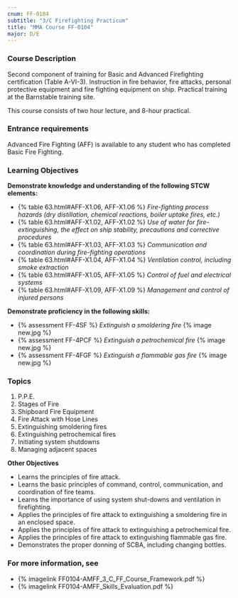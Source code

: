 ```yaml
---
cnum: FF-0104
subtitle: "3/C Firefighting Practicum"
title: "MMA Course FF-0104"
major: D/E
---
```


### Course Description

Second component of training for Basic and Advanced Firefighting certification (Table A-VI-3). Instruction in fire behavior, fire attacks, personal protective equipment and fire fighting equipment on ship. Practical training at the Barnstable training site.

This course consists of two hour lecture, and 8-hour practical.

### Entrance requirements

Advanced Fire Fighting (AFF) is available to any student who has completed Basic Fire Fighting.

### Learning Objectives

**Demonstrate knowledge and understanding of the following STCW elements:**

* {% table 63.html#AFF-X1.06, AFF-X1.06 %} *Fire-fighting process hazards (dry distillation, chemical reactions, boiler uptake fires, etc.)*
* {% table 63.html#AFF-X1.02, AFF-X1.02 %} *Use of water for fire-extinguishing, the effect on ship stability, precautions and corrective procedures*
* {% table 63.html#AFF-X1.03, AFF-X1.03 %} *Communication and coordination during fire-fighting operations*
* {% table 63.html#AFF-X1.04, AFF-X1.04 %} *Ventilation control, including smoke extraction*
* {% table 63.html#AFF-X1.05, AFF-X1.05 %} *Control of fuel and electrical systems*
* {% table 63.html#AFF-X1.09, AFF-X1.09 %} *Management and control of injured persons*

**Demonstrate proficiency in the following skills:**

* {% assessment FF-4SF %} *Extinguish a smoldering fire* {% image new.jpg %}
* {% assessment FF-4PCF %} *Extinguish a petrochemical fire* {% image new.jpg %}
* {% assessment FF-4FGF %} *Extinguish a flammable gas fire* {% image new.jpg %}

### Topics

1.	P.P.E.
2.	Stages of Fire
3.	Shipboard Fire Equipment
4.	Fire Attack with Hose Lines 
5.	Extinguishing smoldering fires 
6.	Extinguishing petrochemical fires
7.	Initiating system shutdowns
8.	Managing adjacent spaces


**Other Objectives**

*	Learns the principles of fire attack.
*	Learns the basic principles of command, control, communication, and coordination of fire teams.
*	Learns the importance of using system shut-downs and ventilation in firefighting.
*	Applies the principles of fire attack to extinguishing a smoldering fire in an enclosed space.
*	Applies the principles of fire attack to extinguishing a petrochemical fire.
*	Applies the principles of fire attack to extinguishing flammable gas fire.
*	Demonstrates the proper donning of SCBA, including changing bottles.


### For more information, see 

* {% imagelink FF0104-AMFF_3_C_FF_Course_Framework.pdf %} 
* {% imagelink FF0104-AMFF_Skills_Evaluation.pdf %} 



